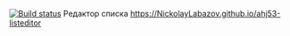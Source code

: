 [![Build status](https://ci.appveyor.com/api/projects/status/3728fa4ij78t0gie?svg=true)](https://ci.appveyor.com/project/NickolayLabazov/ahj53-listeditor)
Редактор списка
https://NickolayLabazov.github.io/ahj53-listeditor